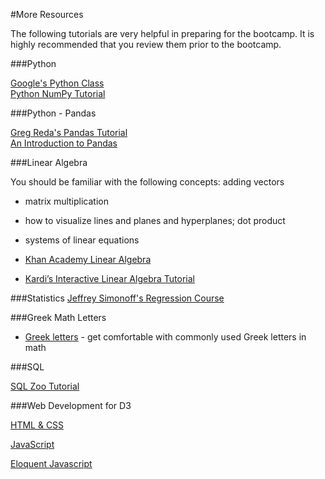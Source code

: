 #More Resources

The following tutorials are very helpful in preparing for the bootcamp. It is highly recommended that you review them prior to the bootcamp. 

###Python

[Google&#39;s Python Class](https://developers.google.com/edu/python/)   
[Python NumPy Tutorial](http://cs231n.github.io/python-numpy-tutorial/)

###Python - Pandas

[Greg Reda&#39;s Pandas Tutorial](http://www.gregreda.com/2013/10/26/using-pandas-on-the-movielens-dataset/)  
[An Introduction to Pandas](http://synesthesiam.com/posts/an-introduction-to-pandas.html)

###Linear Algebra

You should be familiar with the following concepts:
adding vectors
* matrix multiplication
* how to visualize lines and planes and hyperplanes; dot product
* systems of linear equations

* [Khan Academy Linear Algebra](https://www.khanacademy.org/math/linear-algebra)
* [Kardi’s Interactive Linear Algebra Tutorial](http://people.revoledu.com/kardi/tutorial/LinearAlgebra/index.html)

###Statistics
[Jeffrey Simonoff's Regression Course](http://people.stern.nyu.edu/jsimonof/classes/2301/pdf/)

###Greek Math Letters

* [Greek letters](http://www.mathwords.com/g/greek_alphabet.htm) - get comfortable with commonly used Greek letters in math

###SQL

[SQL Zoo Tutorial](http://sqlzoo.net/wiki/SQL_Tutorial)


###Web Development for D3

[HTML & CSS](https://www.codecademy.com/tracks/web/)

[JavaScript](http://www.codecademy.com/tracks/javascript/)

[Eloquent Javascript](http://eloquentjavascript.net/)
